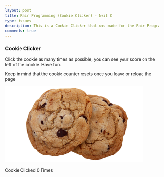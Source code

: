 ```yaml
---
layout: post
title: Pair Programming (Cookie Clicker) - Neil C
type: issues
description: This is a Cookie Clicker that was made for the Pair Programming Project. I collaborated with my peer and asked them for feedback on this code.
comments: true
---
```


<div>
    <h3> Cookie Clicker </h3>
    <p> Click the cookie as many times as possible, you can see your score on the left of the cookie. Have fun. </p>
    <p> Keep in mind that the cookie counter resets once you leave or reload the page</p>
</div>

<style>
    .cookiepicture {
        background-color: transparent;
    }
</style>

<!--<button class="cookiepicture" type="submit">-->
<img src="../../../images/cookie.png" alt="cookiepic" id="cookiepicture" width="450" height="250"/>
<!--</button>-->

<p>
    Cookie Clicked <span id="display">0</span> Times
</p>
<script type="text/javascript">
    let count = 0;
    let cookiepicture = document.getElementById("cookiepicture");
    let disp = document.getElementById("display");
         
    cookiepicture.onclick = function () {
                count++;
    disp.innerHTML = count;
    }
</script>
